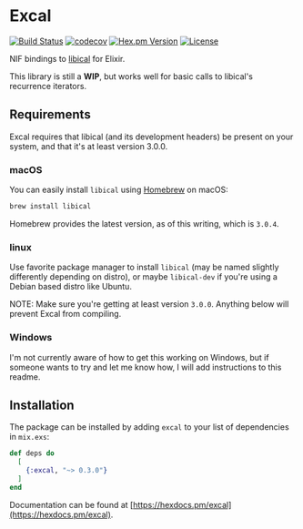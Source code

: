 # Excal

[![Build Status](https://travis-ci.com/peek-travel/excal.svg?branch=master)](https://travis-ci.org/peek-travel/excal) [![codecov](https://codecov.io/gh/peek-travel/excal/branch/master/graph/badge.svg)](https://codecov.io/gh/peek-travel/excal) [![Hex.pm Version](https://img.shields.io/hexpm/v/excal.svg?style=flat)](https://hex.pm/packages/excal) [![License](https://img.shields.io/hexpm/l/excal.svg)](LICENSE.md)

NIF bindings to [libical](https://libical.github.io/libical/) for Elixir.

This library is still a **WIP**, but works well for basic calls to libical's recurrence iterators.

## Requirements

Excal requires that libical (and its development headers) be present on your system, and that it's at least version 3.0.0.

### macOS

You can easily install `libical` using [Homebrew](https://brew.sh/) on macOS:

```sh
brew install libical
```

Homebrew provides the latest version, as of this writing, which is `3.0.4`.

### linux

Use favorite package manager to install `libical` (may be named slightly differently depending on distro), or maybe `libical-dev` if you're using a Debian based distro like Ubuntu.

NOTE: Make sure you're getting at least version `3.0.0`. Anything below will prevent Excal from compiling.

### Windows

I'm not currently aware of how to get this working on Windows, but if someone wants to try and let me know how, I will add instructions to this readme.

## Installation

The package can be installed by adding `excal` to your list of dependencies in `mix.exs`:

```elixir
def deps do
  [
    {:excal, "~> 0.3.0"}
  ]
end
```

Documentation can be found at [https://hexdocs.pm/excal](https://hexdocs.pm/excal).
